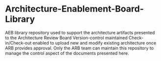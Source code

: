 # Architecture-Enablement-Board-Library
AEB library repository used to support the architecture artifacts presented to the Architecture Review Board Version-control maintained Check-in/Check-out enabled to upload new and modify existing architecture once ARB provides approval. Only the ARB team can maintain this repository to manage the control aspect of the documents presented here.
